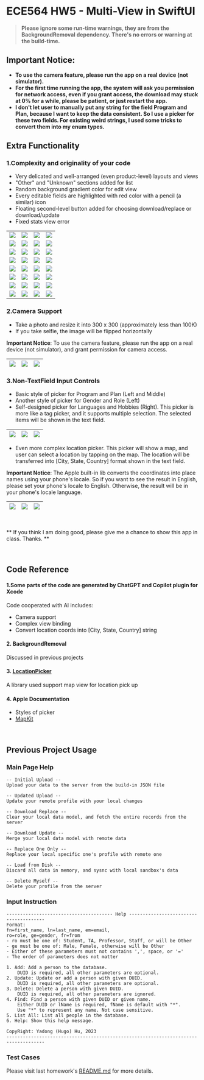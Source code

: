 #  ECE564 HW5 - Multi-View in SwiftUI

> **Please ignore some run-time warnings, they are from the BackgroundRemoval dependency. There's no errors or warning at the build-time.**

## Important Notice: 

- **To use the camera feature, please run the app on a real device (not simulator).**
- **For the first time running the app, the system will ask you permission for network access, even if you grant access, the download may stuck at 0% for a while, please be patient, or just restart the app.**
- **I don't let user to manually put any string for the field Program and Plan, because I want to keep the data consistent. So I use a picker for these two fields. For existing weird strings, I used some tricks to convert them into my enum types.**

## Extra Functionality

### 1.Complexity and originality of your code
- Very delicated and well-arranged (even product-level) layouts and views
- "Other" and "Unknown" sections added for list
- Random background gradient color for edit view
- Every editable fields are highlighted with red color with a pencil (a similar) icon
- Floating second-level button added for choosing download/replace or download/update
- Fixed stats view error


| | | | |
|---|---|---|---|
|![](Assets/hw5n-30.PNG)|![](Assets/hw5n-1.PNG)|![](Assets/hw5n-29.PNG)|![](Assets/hw5n-28.PNG)|
|![](Assets/hw5n-27.PNG)|![](Assets/hw5n-26.PNG)|![](Assets/hw5n-16.PNG)|![](Assets/hw5n-14.PNG)|
|![](Assets/hw5n-8.PNG)|![](Assets/hw5n-5.PNG)|![](Assets/hw5n-6.PNG)|![](Assets/hw5n-4.PNG)|
|![](Assets/hw5n-3.PNG)|![](Assets/hw5n-2.PNG)|![](Assets/hw5n-17.PNG)|![](Assets/hw5n-15.PNG)|
|![](Assets/hw5n-9.PNG)|![](Assets/hw5n-7.PNG)|![](Assets/hw5n-10.PNG)|![](Assets/hw5n-11.PNG)|
|![](Assets/hw5n-12.PNG)|![](Assets/hw5n-13.PNG)|![](Assets/hw5n-18.PNG)|![](Assets/hw5n-19.PNG)|
|![](Assets/hw5n-24.PNG)|![](Assets/hw5n-20.PNG)|![](Assets/hw5n-21.PNG)|![](Assets/hw5n-22.PNG)|
|![](Assets/hw5n-31.PNG)|![](Assets/hw5n-32.PNG)|![](Assets/hw5n-23.PNG)|![](Assets/hw5n-25.PNG)|


### 2.Camera Support
- Take a photo and resize it into 300 x 300 (approximately less than 100K)
- If you take selfie, the image will be flipped horizontally

**Important Notice**: To use the camera feature, please run the app on a real device (not simulator), and grant permission for camera access.

 
|![](Assets/hw5n-13.PNG)|![](Assets/hw5n-18.PNG)|![](Assets/hw5n-19.PNG)|
|---|---|---| 

### 3.Non-TextField Input Controls
- Basic style of picker for Program and Plan (Left and Middle)
- Another style of picker for Gender and Role (Left)
- Self-designed picker for Languages and Hobbies (Right). This picker is more like a tag picker, and it supports multiple selection. The selected items will be shown in the text field.

|![](Assets/hw5n-2.PNG)|![](Assets/hw5n-6.PNG)|![](Assets/hw5n-3.PNG)|
|---|---|---| 

- Even more complex location picker. This picker will show a map, and user can select a location by tapping on the map. The location will be transferred into [City, State, Country] format shown in the text field.

**Important Notice**: The Apple built-in lib converts the coordinates into place names using your phone's locale. So if you want to see the result in English, please set your phone's locale to English. Otherwise, the result will be in your phone's locale language.


|![](Assets/hw5n-16.PNG)|![](Assets/hw5n-8.PNG)|![](Assets/hw5n-5.PNG)|
|---|---|---| 

<br />

** If you think I am doing good, please give me a chance to show this app in class. Thanks. **

<br />

## Code Reference

#### 1.Some parts of the code are generated by ChatGPT and Copilot plugin for Xcode

Code cooperated with AI includes:
- Camera support
- Complex view binding
- Convert location coords into [City, State, Country] string


#### 2. BackgroundRemoval

Discussed in previous projects

#### 3. [LocationPicker](https://github.com/alessiorubicini/LocationPickerForSwiftUI)

A library used support map view for location pick up


#### 4. Apple Documentation

- Styles of picker
- [MapKit](https://developer.apple.com/documentation/corelocation/clgeocoder/2890753-geocodeaddressstring)

<br />

## Previous Project Usage

### Main Page Help

```text
-- Initial Upload --
Upload your data to the server from the build-in JSON file

-- Updated Upload --
Update your remote profile with your local changes

-- Download Replace --
Clear your local data model, and fetch the entire records from the server

-- Download Update --
Merge your local data model with remote data

-- Replace One Only --
Replace your local specific one's profile with remote one

-- Load from Disk --
Discard all data in memory, and sysnc with local sandbox's data

-- Delete Myself --
Delete your profile from the server
```

### Input Instruction

```text
--------------------------------------- Help ---------------------------------------
Format:
fn=first_name, ln=last_name, em=email,
ro=role, ge=gender, fr=from
- ro must be one of: Student, TA, Professor, Staff, or will be Other
- ge must be one of: Male, Female, otherwise will be Other
- Either of these parameters must not contains ',', space, or '='
- The order of parameters does not matter

1. Add: Add a person to the database.
    DUID is required, all other parameters are optional.
2. Update: Update or add a person with given DUID.
    DUID is required, all other parameters are optional.
3. Delete: Delete a person with given DUID.
    DUID is required, all other parameters are ignored.
4. Find: Find a person with given DUID or given name.
    Either DUID or lName is required, fName is default with "*".
    Use "*" to represent any name. Not case sensitive.
5. List All: List all people in the database.
6. Help: Show this help message.

CopyRight: Yadong (Hugo) Hu, 2023
------------------------------------------------------------------------------------
```

### Test Cases

Please visit last homework's [README.md](https://gitlab.oit.duke.edu/yh342/ece564hw1/-/blob/main/README.md) for more details.


